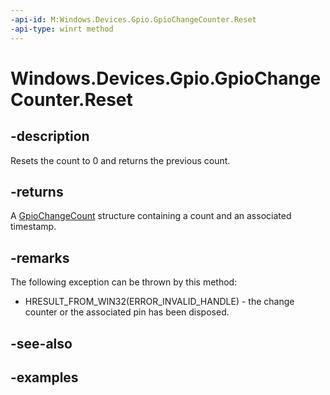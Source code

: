 ```yaml
---
-api-id: M:Windows.Devices.Gpio.GpioChangeCounter.Reset
-api-type: winrt method
---
```


<!-- Method syntax.
public GpioChangeCount GpioChangeCounter.Reset()
-->

# Windows.Devices.Gpio.GpioChangeCounter.Reset


## -description

Resets the count to 0 and returns the previous count.

## -returns

A [GpioChangeCount](gpiochangecount.md) structure containing a count and an associated timestamp.

## -remarks

The following exception can be thrown by this method:

* HRESULT_FROM_WIN32(ERROR_INVALID_HANDLE) - the change counter or the associated pin has been disposed.

## -see-also

## -examples

